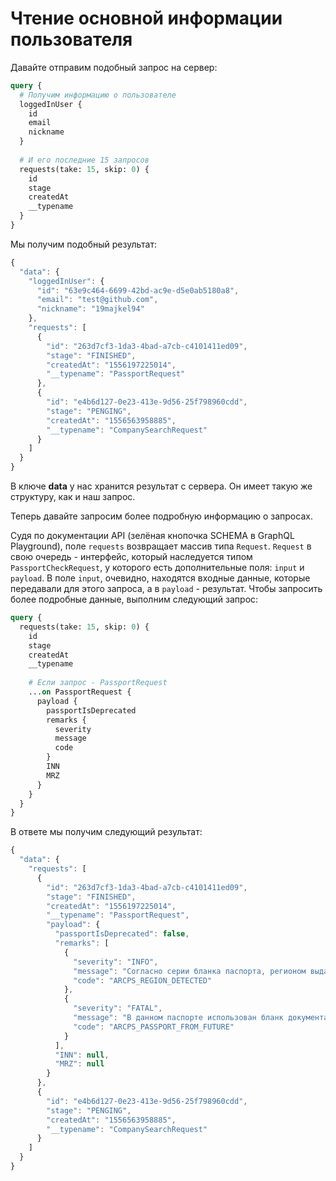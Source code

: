 # Чтение основной информации пользователя

Давайте отправим подобный запрос на сервер:

```graphql
query {
  # Получим информацию о пользователе
  loggedInUser {
    id
    email
    nickname
  }
  
  # И его последние 15 запросов
  requests(take: 15, skip: 0) {
    id
    stage
    createdAt
    __typename
  }
}
```

Мы получим подобный результат:

```javascript
{
  "data": {
    "loggedInUser": {
      "id": "63e9c464-6699-42bd-ac9e-d5e0ab5180a8",
      "email": "test@github.com",
      "nickname": "19majkel94"
    },
    "requests": [
      {
        "id": "263d7cf3-1da3-4bad-a7cb-c4101411ed09",
        "stage": "FINISHED",
        "createdAt": "1556197225014",
        "__typename": "PassportRequest"
      },
      {
        "id": "e4b6d127-0e23-413e-9d56-25f798960cdd",
        "stage": "PENGING",
        "createdAt": "1556563958885",
        "__typename": "CompanySearchRequest"
      }
    ]
  }
}
```

В ключе **data** у нас хранится результат с сервера. Он имеет такую же структуру, как и наш запрос.

Теперь давайте запросим более подробную информацию о запросах.

Судя по документации API \(зелёная кнопочка SCHEMA в GraphQL Playground\), поле `requests` возвращает массив типа `Request`. `Request` в свою очередь - интерфейс, который наследуется типом `PassportCheckRequest`, у которого есть дополнительные поля: `input` и `payload`. В поле `input`, очевидно, находятся входные данные, которые передавали для этого запроса, а в `payload` - результат. Чтобы запросить более подробные данные, выполним следующий запрос:

```graphql
query {
  requests(take: 15, skip: 0) {
    id
    stage
    createdAt
    __typename
    
    # Если запрос - PassportRequest
    ...on PassportRequest {
      payload {
        passportIsDeprecated
        remarks {
          severity
          message
          code
        }
        INN
        MRZ
      }
    }
  }
}
```

В ответе мы получим следующий результат:

```javascript
{
  "data": {
    "requests": [
      {
        "id": "263d7cf3-1da3-4bad-a7cb-c4101411ed09",
        "stage": "FINISHED",
        "createdAt": "1556197225014",
        "__typename": "PassportRequest",
        "payload": {
          "passportIsDeprecated": false,
          "remarks": [
            {
              "severity": "INFO",
              "message": "Согласно серии бланка паспорта, регионом выдачи является **Астраханская область**",
              "code": "ARCPS_REGION_DETECTED"
            },
            {
              "severity": "FATAL",
              "message": "В данном паспорте использован бланк документа, предусмотренный к выдаче в **2034** году.  \nЭто противоречит правилам выдачи и замены паспортов. Рекомендуется проведение дополнительной проверки.",
              "code": "ARCPS_PASSPORT_FROM_FUTURE"
            }
          ],
          "INN": null,
          "MRZ": null
        }
      },
      {
        "id": "e4b6d127-0e23-413e-9d56-25f798960cdd",
        "stage": "PENGING",
        "createdAt": "1556563958885",
        "__typename": "CompanySearchRequest"
      }
    ]
  }
}
```

